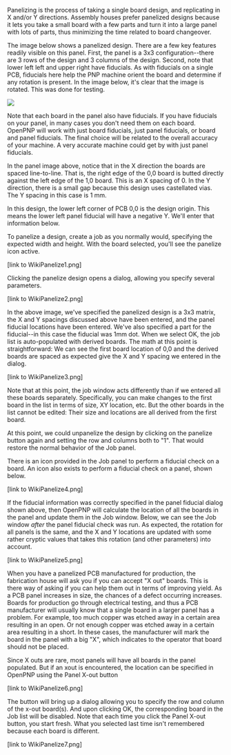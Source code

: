Panelizing is the process of taking a single board design, and replicating in X and/or Y directions. Assembly houses prefer panelized designs because it lets you take a small board with a few parts and turn it into a large panel with lots of parts, thus minimizing the time related to board changeover. 

The image below shows a panelized design. There are a few key features readily visible on this panel. First, the panel is a 3x3 configuration--there are 3 rows of the design and 3 columns of the design. Second, note that lower left left and upper right have fiducials. As with fiducials on a single PCB, fiducials here help the PNP machine orient the board and determine if any rotation is present. In the image below, it's clear that the image is rotated. This was done for testing.

![](https://cloud.githubusercontent.com/assets/24760857/24583526/f4908b70-1701-11e7-8f6c-890540e15435.png)

Note that each board in the panel also have fiducials. If you have fiducials on your panel, in many cases you don't need them on each board. OpenPNP will work with just board fiducials, just panel fiducials, or board and panel fiducials. The final choice will be related to the overall accuracy of your machine. A very accurate machine could get by with just panel fiducials. 

In the panel image above, notice that in the X direction the boards are spaced line-to-line. That is, the right edge of the 0,0 board is butted directly against the left edge of the 1,0 board. This is an X spacing of 0. In the Y direction, there is a small gap because this design uses castellated vias. The Y spacing in this case is 1 mm. 

In this design, the lower left corner of PCB 0,0 is the design origin. This means the lower left panel fiducial will have a negative Y. We'll enter that information below. 

To panelize a design, create a job as you normally would, specifying the expected width and height. With the board selected, you'll see the panelize icon active.

[link to WikiPanelize1.png]

Clicking the panelize design opens a dialog, allowing you specify several parameters. 

[link to WikiPanelize2.png]

In the above image, we've specified the panelized design is a 3x3 matrix, the X and Y spacings discussed above have been entered, and the panel fiducial locations have been entered. We've also specified a part for the fiducial--in this case the fiducial was 1mm dot. When we select OK, the job list is auto-populated with derived boards. The math at this point is straightforward: We can see the first board location of 0,0 and the derived boards are spaced as expected give the X and Y spacing we entered in the dialog. 

[link to WikiPanelize3.png]

Note that at this point, the job window acts differently than if we entered all these boards separately. Specifically, you can make changes to the first board in the list in terms of size, XY location, etc. But the other boards in the list cannot be edited: Their size and locations are all derived from the first board. 

At this point, we could unpanelize the design by clicking on the panelize button again and setting the row and columns both to "1". That would restore the normal behavior of the Job panel.

There is an icon provided in the Job panel to perform a fiducial check on a board. An icon also exists to perform a fiducial check on a panel, shown below.

[link to WikiPanelize4.png]

If the fiducial information was correctly specified in the panel fiducial dialog shown above, then OpenPNP will calculate the location of all the boards in the panel and update them in the Job window. Below, we can see the Job window _after_ the panel fiducial check was run. As expected, the rotation for all panels is the same, and the X and Y locations are updated with some rather cryptic values that takes this rotation (and other parameters) into account. 

[link to WikiPanelize5.png]

When you have a panelized PCB manufactured for production, the fabrication house will ask you if you can accept "X out" boards. This is there way of asking if you can help them out in terms of improving yield. As a PCB panel increases in size, the chances of a defect occurring increases. Boards for production go through electrical testing, and thus a PCB manufacturer will usually know that a single board in a larger panel has a problem. For example, too much copper was etched away in a certain area resulting in an open. Or not enough copper was etched away in a certain area resulting in a short. In these cases, the manufacturer will mark the board in the panel with a big "X", which indicates to the operator that board should not be placed. 

Since X outs are rare, most panels will have all boards in the panel populated. But if an xout is encountered, the location can be specified in OpenPNP using the Panel X-out button

[link to WikiPanelize6.png]

The button will bring up a dialog allowing you to specify the row and column of the x-out board(s). And upon clicking OK, the corresponding board in the Job list will be disabled. Note that each time you click the Panel X-out button, you start fresh. What you selected last time isn't remembered because each board is different. 

[link to WikiPanelize7.png]

